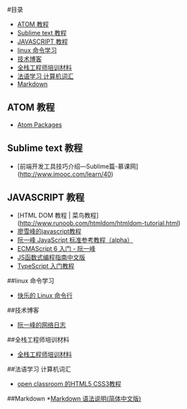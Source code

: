 

#目录
* [ATOM 教程](#atom)
* [Sublime text 教程](#sublime)
* [JAVASCRIPT 教程](#javascript)
* [linux 命令学习](#linux)
* [技术博客](#blog)
* [全栈工程师培训材料](#document)
* [法语学习 计算机词汇](#francais)
* [Markdown](#markdown)

## <a name="atom"></a>ATOM 教程
* [Atom Packages](http://flight-manual.atom.io/using-atom/sections/atom-packages/)

## <a name="sublime"></a>Sublime text 教程
* [前端开发工具技巧介绍—Sublime篇-慕课网]
(http://www.imooc.com/learn/40)

## <a name="javascript"></a> JAVASCRIPT 教程
* [HTML DOM 教程 | 菜鸟教程]
(http://www.runoob.com/htmldom/htmldom-tutorial.html)
* [廖雪峰的javascript教程](http://www.liaoxuefeng.com/wiki/001434446689867b27157e896e74d51a89c25cc8b43bdb3000/001434501436552e03ec6cc152b4c84959f14d0ea278488000)
* [阮一峰 JavaScript 标准参考教程（alpha）](http://javascript.ruanyifeng.com/grammar/array.html)
* [ECMAScript 6 入门 - 阮一峰](http://es6.ruanyifeng.com/)
* [JS函数式编程指南中文版](https://github.com/llh911001/mostly-adequate-guide-chinese)
* [TypeScript 入门教程](https://github.com/xcatliu/typescript-tutorial)


##<a name="linux"></a>linux 命令学习
* [快乐的 Linux 命令行
](http://billie66.github.io/TLCL/index.html)

##<a name="blog"></a>技术博客
* [阮一峰的网络日志](http://www.ruanyifeng.com/blog/)

##<a name="document"></a>全栈工程师培训材料
* [全栈工程师培训材料](https://github.com/ruanyf/jstraining)

##<a name="francais"></a>法语学习 计算机词汇
* [open classroom 的HTML5 CSS3教程](https://openclassrooms.com/courses/apprenez-a-creer-votre-site-web-avec-html5-et-css3/comment-fait-on-pour-creer-des-sites-web)

##<a name="markdown"></a>Markdown
*[Markdown 语法说明(简体中文版)](http://wowubuntu.com/markdown/index.html)